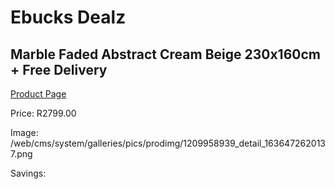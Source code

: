 
# Ebucks Dealz
## Marble Faded Abstract Cream Beige 230x160cm + Free Delivery
[Product Page](https://www.ebucks.com/web/shop/productSelected.do?prodId=1209958939&catId=1209942745)

Price: R2799.00

Image: /web/cms/system/galleries/pics/prodimg/1209958939_detail_1636472620137.png

Savings: 


	
